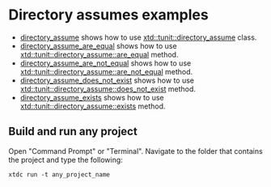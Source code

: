 # Directory assumes examples

* [directory_assume](directory_assume/README.md) shows how to use [xtd::tunit::directory_assume](https://gammasoft71.github.io/xtd/reference_guides/latest/classxtd_1_1tunit_1_1directory__assume.html) class.
* [directory_assume_are_equal](directory_assume_are_equal/README.md) shows how to use [xtd::tunit::directory_assume::are_equal](https://gammasoft71.github.io/xtd/reference_guides/latest/classxtd_1_1tunit_1_1directory__assume.html#a410f1118dbe61c023150589c267821f8) method.
* [directory_assume_are_not_equal](directory_assume_are_not_equal/README.md) shows how to use [xtd::tunit::directory_assume::are_not_equal](https://gammasoft71.github.io/xtd/reference_guides/latest/classxtd_1_1tunit_1_1directory__assume.html#aa17faed41f0382ec9659a48f3f401ee8) method.
* [directory_assume_does_not_exist](directory_assume_does_not_exist/README.md) shows how to use [xtd::tunit::directory_assume::does_not_exist](https://gammasoft71.github.io/xtd/reference_guides/latest/classxtd_1_1tunit_1_1directory__assume.html#a33fe8c263a3430933e90360c58f56238) method.
* [directory_assume_exists](directory_assume_exists/README.md) shows how to use [xtd::tunit::directory_assume::exists](https://gammasoft71.github.io/xtd/reference_guides/latest/classxtd_1_1tunit_1_1directory__assume.html#ad1a19a732791903f424e012018d6c72d) method.

## Build and run any project

Open "Command Prompt" or "Terminal". Navigate to the folder that contains the project and type the following:

```shell
xtdc run -t any_project_name
```
